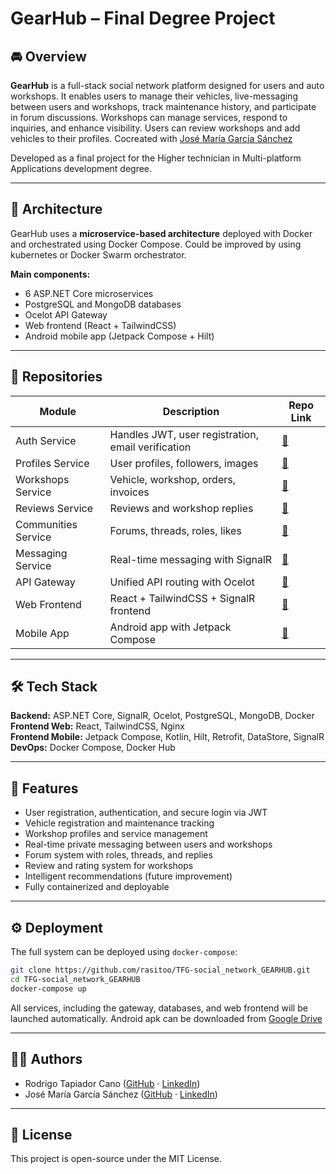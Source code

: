 # GearHub – Final Degree Project

## 🚘 Overview
**GearHub** is a full-stack social network platform designed for users and auto workshops. It enables users to manage their vehicles, live-messaging between users and workshops, track maintenance history, and participate in forum discussions. Workshops can manage services, respond to inquiries, and enhance visibility. Users can review workshops and add vehicles to their profiles. Cocreated with [José María García Sánchez](https://github.com/Terion0)

Developed as a final project for the Higher technician in Multi-platform Applications development degree.

---

## 🧩 Architecture
GearHub uses a **microservice-based architecture** deployed with Docker and orchestrated using Docker Compose. Could be improved by using kubernetes or Docker Swarm orchestrator.

**Main components:**
- 6 ASP.NET Core microservices
- PostgreSQL and MongoDB databases
- Ocelot API Gateway
- Web frontend (React + TailwindCSS)
- Android mobile app (Jetpack Compose + Hilt)

---

## 🔗 Repositories
| Module | Description | Repo Link |
|--------|-------------|-----------|
| Auth Service | Handles JWT, user registration, email verification | [🔗](https://github.com/Terion0/AuthApi_) |
| Profiles Service | User profiles, followers, images | [🔗](https://github.com/Terion0/ProfApi) |
| Workshops Service | Vehicle, workshop, orders, invoices | [🔗](https://github.com/rasitoo/WebApiTaller) |
| Reviews Service | Reviews and workshop replies | [🔗](https://github.com/Terion0/RevApi) |
| Communities Service | Forums, threads, roles, likes | [🔗](https://github.com/Terion0/ComunApi) |
| Messaging Service | Real-time messaging with SignalR | [🔗](https://github.com/rasitoo/WebApiMessages) |
| API Gateway | Unified API routing with Ocelot | [🔗](https://github.com/rasitoo/WebApiGateway) |
| Web Frontend | React + TailwindCSS + SignalR frontend | [🔗](https://github.com/Terion0/gearhub) |
| Mobile App | Android app with Jetpack Compose | [🔗](https://github.com/rasitoo/GearHubMobile) |

---

## 🛠️ Tech Stack
**Backend:** ASP.NET Core, SignalR, Ocelot, PostgreSQL, MongoDB, Docker  
**Frontend Web:** React, TailwindCSS, Nginx  
**Frontend Mobile:** Jetpack Compose, Kotlin, Hilt, Retrofit, DataStore, SignalR  
**DevOps:** Docker Compose, Docker Hub

---

## 🚀 Features
- User registration, authentication, and secure login via JWT
- Vehicle registration and maintenance tracking
- Workshop profiles and service management
- Real-time private messaging between users and workshops
- Forum system with roles, threads, and replies
- Review and rating system for workshops
- Intelligent recommendations (future improvement)
- Fully containerized and deployable

---
<!--
## 📲 Screenshots
- Mobile App (Jetpack Compose)
- Web Interface (React + Tailwind)
- Forum and Messaging modules

---
-->
## ⚙️ Deployment
The full system can be deployed using `docker-compose`:
```bash
git clone https://github.com/rasitoo/TFG-social_network_GEARHUB.git
cd TFG-social_network_GEARHUB
docker-compose up
```
All services, including the gateway, databases, and web frontend will be launched automatically. Android apk can be downloaded from [Google Drive](https://drive.google.com/drive/folders/1YMc2tlJxLj-K0ueN4pxn_d_T2q4AK4QY?usp=drive_link)

---

## 👨‍💻 Authors
- Rodrigo Tapiador Cano ([GitHub](https://github.com/rasitoo) · [LinkedIn](https://www.linkedin.com/in/rodrigo-tapiador-cano-162723258/))
- José María García Sánchez ([GitHub](https://github.com/Terion0) · [LinkedIn](https://www.linkedin.com/in/jos%C3%A9-mar%C3%ADa-garc%C3%ADa-s%C3%A1nchez-13236b176/))

---

## 📄 License
This project is open-source under the MIT License.
